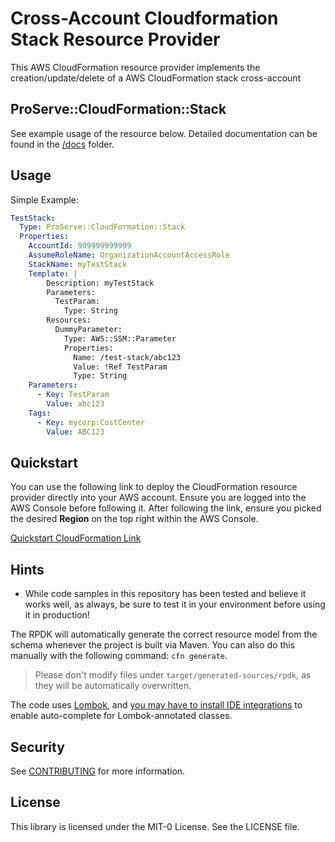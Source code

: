 # Cross-Account Cloudformation Stack Resource Provider

This AWS CloudFormation resource provider implements the creation/update/delete of a AWS CloudFormation stack cross-account

## ProServe::CloudFormation::Stack

See example usage of the resource below. Detailed documentation can be found in the [/docs](docs) folder.

## Usage

Simple Example:

```yaml
TestStack:
  Type: ProServe::CloudFormation::Stack
  Properties:
    AccountId: 999999999999
    AssumeRoleName: OrganizationAccountAccessRole
    StackName: myTestStack
    Template: |
        Description: myTestStack
        Parameters:
          TestParam:
            Type: String
        Resources:
          DummyParameter:
            Type: AWS::SSM::Parameter
            Properties:
              Name: /test-stack/abc123
              Value: !Ref TestParam
              Type: String
    Parameters:
      - Key: TestParam
        Value: abc123
    Tags:
      - Key: mycorp:CostCenter
        Value: ABC123
```

## Quickstart

You can use the following link to deploy the CloudFormation resource provider directly into your AWS account. Ensure you are logged into the AWS Console before following it.
After following the link, ensure you picked the desired **Region** on the top right within the AWS Console.

[Quickstart CloudFormation Link](https://console.aws.amazon.com/cloudformation/home?region=eu-west-1#/stacks/new?templateURL=https:%2F%2Fs3.amazonaws.com%2Faws-enterprise-jumpstart%2Faws-cloudformation-stack-resource%2Fcfn-provider-registration.yaml)

## Hints

* While code samples in this repository has been tested and believe it works well, as always, be sure to test it in your environment before using it in production!

The RPDK will automatically generate the correct resource model from the schema whenever the project is built via Maven. You can also do this manually with the following command: `cfn generate`.

> Please don't modify files under `target/generated-sources/rpdk`, as they will be automatically overwritten.

The code uses [Lombok](https://projectlombok.org/), and [you may have to install IDE integrations](https://projectlombok.org/setup/overview) to enable auto-complete for Lombok-annotated classes.

## Security

See [CONTRIBUTING](CONTRIBUTING.md#security-issue-notifications) for more information.

## License

This library is licensed under the MIT-0 License. See the LICENSE file.

